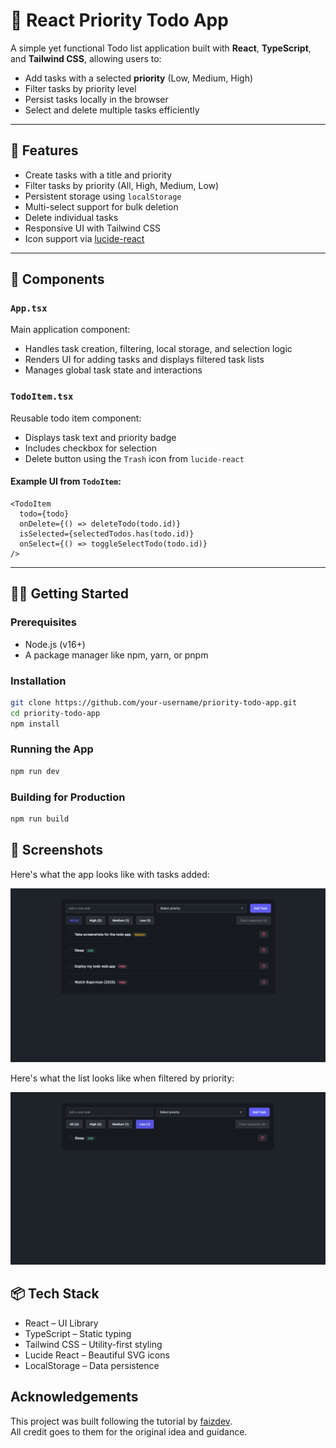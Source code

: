 # 📝 React Priority Todo App

A simple yet functional Todo list application built with **React**, **TypeScript**, and **Tailwind CSS**, allowing users to:

- Add tasks with a selected **priority** (Low, Medium, High)
- Filter tasks by priority level
- Persist tasks locally in the browser
- Select and delete multiple tasks efficiently

---

## 🚀 Features

- Create tasks with a title and priority
- Filter tasks by priority (All, High, Medium, Low)
- Persistent storage using `localStorage`
- Multi-select support for bulk deletion
- Delete individual tasks
- Responsive UI with Tailwind CSS
- Icon support via [lucide-react](https://lucide.dev)

---

## 🧱 Components

### `App.tsx`

Main application component:
- Handles task creation, filtering, local storage, and selection logic
- Renders UI for adding tasks and displays filtered task lists
- Manages global task state and interactions

### `TodoItem.tsx`

Reusable todo item component:
- Displays task text and priority badge
- Includes checkbox for selection
- Delete button using the `Trash` icon from `lucide-react`

#### Example UI from `TodoItem`:
```tsx
<TodoItem 
  todo={todo}
  onDelete={() => deleteTodo(todo.id)} 
  isSelected={selectedTodos.has(todo.id)}
  onSelect={() => toggleSelectTodo(todo.id)}
/>
```

---

## 🧑‍💻 Getting Started
 
### Prerequisites

- Node.js (v16+)
- A package manager like npm, yarn, or pnpm

### Installation
```bash
git clone https://github.com/your-username/priority-todo-app.git
cd priority-todo-app
npm install
```

### Running the App
```bash
npm run dev
```

### Building for Production
```bash
npm run build
```

## 📸 Screenshots

Here's what the app looks like with tasks added:

![Task List Screenshot](public/screenshots/todo-1.png)

Here's what the list looks like when filtered by priority:

![Task List Screenshot](public/screenshots/todo-2.png)


## 📦 Tech Stack
- React – UI Library
- TypeScript – Static typing
- Tailwind CSS – Utility-first styling
- Lucide React – Beautiful SVG icons
- LocalStorage – Data persistence

## Acknowledgements

This project was built following the tutorial by [faizdev](https://www.youtube.com/watch?v=jzN-Do26Umw&ab_channel=Faizdev).  
All credit goes to them for the original idea and guidance.
